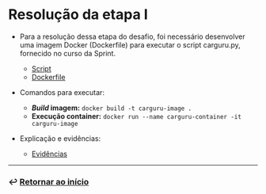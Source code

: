 # Resolução da etapa I
- Para a resolução dessa etapa do desafio, foi necessário desenvolver uma imagem Docker (Dockerfile) para executar o script carguru.py, fornecido no curso da Sprint.
    - [Script](carguru.py)
    - [Dockerfile](Dockerfile)

- Comandos para executar:
    - ***Build* imagem:** `docker build -t carguru-image .`
    - **Execução container:** `docker run --name carguru-container -it carguru-image`   

- Explicação e evidências:
    - [Evidências](../../evidencias/ev_desafio/README.md)
___
### ↩️ [Retornar ao início](../../../README.md)